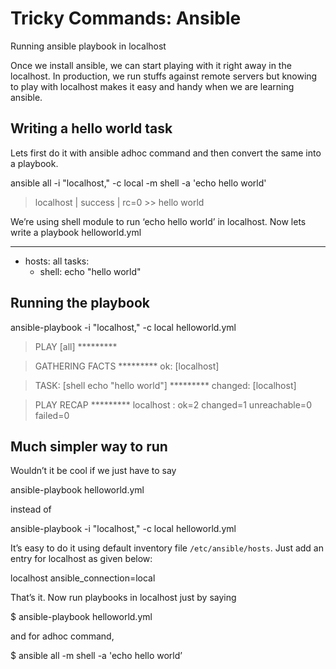 # Tricky Commands: Ansible

Running ansible playbook in localhost

Once we install ansible, we can start playing with it right away in the localhost. 
In production, we run stuffs against remote servers but knowing to play with localhost makes it easy and handy when we are learning ansible.

## Writing a hello world task

Lets first do it with ansible adhoc command and then convert the same into a playbook.

  ansible all -i "localhost," -c local -m shell -a 'echo hello world'
  
> localhost | success | rc=0 >>
> hello world

We’re using shell module to run ‘echo hello world’ in localhost. Now lets write a playbook helloworld.yml

---
- hosts: all
  tasks:
    - shell: echo "hello world"
    
## Running the playbook

  ansible-playbook -i "localhost," -c local helloworld.yml
  
> PLAY [all] *********

> GATHERING FACTS *********
> ok: [localhost]

> TASK: [shell echo "hello world"] *********
> changed: [localhost]

> PLAY RECAP *********
> localhost                  : ok=2    changed=1    unreachable=0    failed=0   

## Much simpler way to run

Wouldn’t it be cool if we just have to say 

  ansible-playbook helloworld.yml 
  
instead of 

  ansible-playbook -i "localhost," -c local helloworld.yml
  
It’s easy to do it using default inventory file `/etc/ansible/hosts`. 
Just add an entry for localhost as given below:

  localhost ansible_connection=local
  
That’s it. Now run playbooks in localhost just by saying 

  $ ansible-playbook helloworld.yml

and for adhoc command, 

  $ ansible all -m shell -a 'echo hello world’
